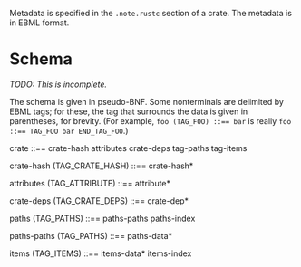 Metadata is specified in the `.note.rustc` section of a crate. The metadata is in EBML format.

# Schema

*TODO: This is incomplete.*

The schema is given in pseudo-BNF. Some nonterminals are delimited by EBML tags; for these, the tag that surrounds the data is given in parentheses, for brevity. (For example, `foo (TAG_FOO) ::== bar` is really `foo ::== TAG_FOO bar END_TAG_FOO`.)

crate ::== crate-hash attributes crate-deps tag-paths tag-items

crate-hash (TAG_CRATE_HASH) ::== crate-hash*

attributes (TAG_ATTRIBUTE) ::== attribute*

crate-deps (TAG_CRATE_DEPS) ::== crate-dep*

paths (TAG_PATHS) ::== paths-paths paths-index

paths-paths (TAG_PATHS) ::== paths-data*

items (TAG_ITEMS) ::== items-data* items-index